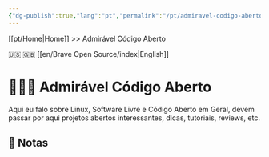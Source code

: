 ```yaml
---
{"dg-publish":true,"lang":"pt","permalink":"/pt/admiravel-codigo-aberto/index/","dgPassFrontmatter":true}
---
```


[[pt/Home\|Home]] >> Admirável Código Aberto

🇺🇸 🇬🇧 [[en/Brave Open Source/index\|English]]
# 🧑🏻‍💻 Admirável Código Aberto

Aqui eu falo sobre Linux, Software Livre e Código Aberto em Geral, devem passar por aqui projetos abertos interessantes, dicas, tutoriais, reviews, etc. 

## 📒 Notas